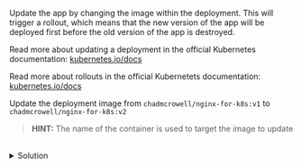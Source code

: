 Update the app by changing the image within the deployment. This will trigger a rollout, which means that the new version of the app will be deployed first before the old version of the app is destroyed.

Read more about updating a deployment in the official Kubernetes documentation: [kubernetes.io/docs](https://kubernetes.io/docs/concepts/workloads/controllers/deployment/#updating-a-deployment)

Read more about rollouts in the official Kubernetets documentation: [kubernetes.io/docs](https://kubernetes.io/docs/concepts/workloads/controllers/deployment/#rolling-back-a-deployment)

Update the deployment image from `chadmcrowell/nginx-for-k8s:v1` to `chadmcrowell/nginx-for-k8s:v2`

> **HINT:** The name of the container is used to target the image to update

<br>
<details><summary>Solution</summary>
<br>

Update the deployment image from `chadmcrowell/nginx-for-k8s:v1` to `chadmcrowell/nginx-for-k8s:v2`
```bash
k -n session283884 set image deploy scaler nginx-for-k8s=chadmcrowell/nginx-for-k8s:v2
```{{exec}}

View the new version of the app in a browser here: [chadmcrowell/nginx-for-k8s:v2](echo $(sed 's/PORT/30942/g' /etc/killercoda/host))

<a href=$data>Link Name</a>

</details>